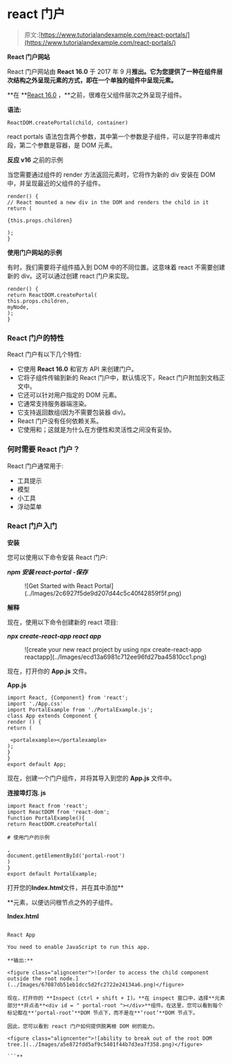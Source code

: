 # react 门户

> 原文:[https://www.tutorialandexample.com/react-portals/](https://www.tutorialandexample.com/react-portals/)

**React 门户网站**

React 门户网站由 **React 16.0** 于 2017 年 9 月**推出。它为您提供了一种在组件层次结构之外呈现元素的方式，即在一个单独的组件中呈现元素。**

 **在 **[React 16.0](https://reactjs.org/blog/2017/09/26/react-v16.0.html) ，**之前，很难在父组件层次之外呈现子组件。

**语法:**

```
ReactDOM.createPortal(child, container)
```

react portals 语法包含两个参数，其中第一个参数是子组件，可以是字符串或片段，第二个参数是容器，是 DOM 元素。

**反应 v16** 之前的示例

当您需要通过组件的 render 方法返回元素时，它将作为新的 div 安装在 DOM 中，并呈现最近的父组件的子组件。

```
render() { 
// React mounted a new div in the DOM and renders the child in it 
return ( 

{this.props.children} 

);  
}  
```

**使用门户网站的示例**

有时，我们需要将子组件插入到 DOM 中的不同位置。这意味着 react 不需要创建新的 div。这可以通过创建 react 门户来实现。

```
render() { 
return ReactDOM.createPortal( 
this.props.children, 
myNode, 
); 
} 
```

### React 门户的特性

React 门户有以下几个特性:

*   它使用 **React 16.0** 和官方 API 来创建门户。
*   它将子组件传输到新的 React 门户中，默认情况下，React 门户附加到文档正文中。
*   它还可以针对用户指定的 DOM 元素。
*   它通常支持服务器端渲染。
*   它支持返回数组(因为不需要包装器 div)。
*   React 门户没有任何依赖关系。
*   它使用<portal>和<portalwithstate>；这就是为什么在方便性和灵活性之间没有妥协。</portalwithstate></portal>

### 何时需要 React 门户？

React 门户通常用于:

*   工具提示
*   模型
*   小工具
*   浮动菜单

### React 门户入门

**安装**

您可以使用以下命令安装 React 门户:

***npm 安装 react-portal -保存***

<figure class="aligncenter">![Get Started with React Portal](../Images/2c6927f5de9d207d44c5c40f42859f5f.png)</figure>

**解释**

现在，使用以下命令创建新的 react 项目:

***npx create-react-app react app***

<figure class="aligncenter">![create your new react project by using npx create-react-app reactapp](../Images/ecd13a6981c712ee96fd27ba45810cc1.png)</figure>

现在，打开你的 **App.js** 文件。

**App.js**

```
import React, {Component} from 'react'; 
import './App.css' 
import PortalExample from './PortalExample.js'; 
class App extends Component { 
render () { 
return ( 

 <portalexample></portalexample>  
); 
} 
} 
export default App; 
```

现在，创建一个门户组件，并将其导入到您的 **App.js** 文件中。

**连接埠灯泡. js**

```
import React from 'react';
import ReactDOM from 'react-dom'; 
function PortalExample(){ 
return ReactDOM.createPortal( 

# 使用门户的示例

, 
document.getElementById('portal-root') 
) 
} 
export default PortalExample; 
```

打开您的**Index.html**文件，并在其中添加**<div id = " portal-root "></div>**元素，以便访问根节点之外的子组件。

**Index.html**

```

React App

You need to enable JavaScript to run this app.

**输出:**

<figure class="aligncenter">![order to access the child component outside the root node.](../Images/67087db51eb1dcc5d2fc2722e24134a6.png)</figure>

现在，打开你的 **Inspect (ctrl + shift + I)。**在 inspect 窗口中，选择**元素部分**并点击**<div id = " portal-root "></div>**组件。在这里，您可以看到每个标记都在**‘portal-root’**DOM 节点下，而不是在**‘root’**DOM 节点下。

因此，您可以看到 react 门户如何提供脱离根 DOM 树的能力。

<figure class="aligncenter">![ability to break out of the root DOM tree.](../Images/a5e872fdd5af9c5401f44b7d3ea7f358.png)</figure>

```**